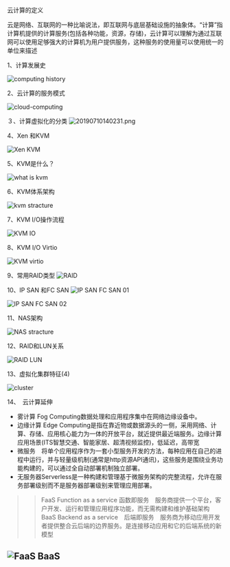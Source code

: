 云计算的定义

云是网络、互联网的一种比喻说法，即互联网与底层基础设施的抽象体。“计算”指计算机提供的计算服务(包括各种功能，资源，存储)，云计算可以理解为通过互联网可以使用足够强大的计算机为用户提供服务，这种服务的使用量可以使用统一的单位来描述

1、计算发展史

![computing history](20190710135850.png)

2、云计算的服务模式

![cloud-computing](20190704175143.png)

３、计算虚拟化的分类
![20190710140231.png](20190710140231.png)

4、Xen 和KVM

![Xen KVM](20190710140534.png)

5、KVM是什么？

![what is kvm](20190710140831.png)

6、KVM体系架构

![kvm stracture](20190710141220.png)

7、KVM I/O操作流程

![KVM IO](20190710141353.png)

8、KVM I/O Virtio

![KVM virtio](20190710141413.png)

9、常用RAID类型
![RAID](20190704195551.png)

10、IP SAN 和FC SAN
![IP SAN FC SAN 01](20190704202133.png)

![IP SAN FC SAN 02](20190704202248.png)

11、NAS架构

![NAS stracture](20190710141720.png)

12、RAID和LUN关系

![RAID LUN](20190710141842.png)

13、虚拟化集群特征(4)

![cluster](20190710142026.png)

14、　云计算延伸

- 雾计算 Fog Computing数据处理和应用程序集中在网络边缘设备中。
- 边缘计算 Edge Computing是指在靠近物或数据源头的一侧，采用网络、计算、存储、应用核心能力为一体的开放平台，就近提供最近端服务。边缘计算应用场景(ITS智慧交通、智能家居、超清视频监控)，低延迟，高带宽
- 微服务　将单个应用程序作为一套小型服务开发的方法，每种应用在自己的进程中运行，并与轻量级机制(通常是http资源API通讯)，这些服务是围绕业务功能构建的，可以通过全自动部署机制独立部署。
- 无服务器Serverless是一种构建和管理基于微服务架构的完整流程，允许在服务部署级别而不是服务器部署级别来管理应用部署。
>> FaaS Function as a service 函数即服务　服务商提供一个平台，客户开发、运行和管理应用程序功能，而无需构建和维护基础架构
>> BaaS Backend as a service　后端即服务　服务商为移动应用开发者提供整合云后端的边界服务。是连接移动应用和它的后端系统的新模型

![FaaS BaaS](20190710145941.png)
- 